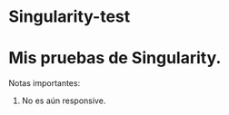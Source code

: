 Singularity-test
================

# Mis pruebas de Singularity.

Notas importantes:
1. No es aún responsive.
